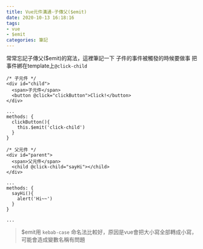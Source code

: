 ```yaml
---
title: Vue元件溝通-子傳父($emit)
date: 2020-10-13 16:18:16
tags:
- vue
- $emit
categories: 筆記
---
```

常常忘記子傳父($emit)的寫法，這裡筆記一下
子件的事件被觸發的時候要做事
把事件綁在template上`@click-child`
<!-- more -->
```javascript=
/* 子元件 */
<div id="child">
  <span>子元件</span>
  <button @click="clickButton">Click!</button>
</div>

...
methods: {
  clickButton(){
    this.$emit('click-child')
  }
}

/* 父元件 */
<div id="parent">
  <span>父元件</span>
  <child @click-child="sayHi"></child>
</div>

...
methods: {
  sayHi(){
    alert('Hi~~')
  }
}

...
```

> $emit用 `kebab-case` 命名法比較好，原因是vue會把大小寫全部轉成小寫，可能會造成變數名稱有問題
